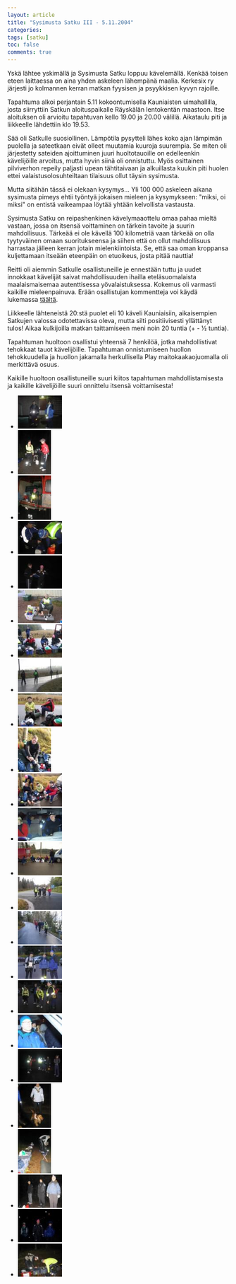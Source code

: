 ```yaml
---
layout: article
title: "Sysimusta Satku III - 5.11.2004"
categories:
tags: [satku]
toc: false
comments: true
---
```


Yskä lähtee yskimällä ja Sysimusta Satku loppuu kävelemällä. Kenkää
toisen eteen laittaessa on aina yhden askeleen lähempänä maalia.
Kerkesix ry järjesti jo kolmannen kerran matkan fyysisen ja psyykkisen
kyvyn rajoille.

Tapahtuma alkoi perjantain 5.11 kokoontumisella Kauniaisten
uimahallilla, josta siirryttiin Satkun aloituspaikalle Räyskälän
lentokentän maastoon. Itse aloituksen oli arvioitu tapahtuvan kello
19.00 ja 20.00 välillä. Aikataulu piti ja liikkeelle lähdettiin klo
19.53.

Sää oli Satkulle suosiollinen. Lämpötila pysytteli lähes koko ajan
lämpimän puolella ja sateetkaan eivät olleet muutamia kuuroja suurempia.
Se miten oli järjestetty sateiden ajoittuminen juuri huoltotauoille on
edelleenkin kävelijöille arvoitus, mutta hyvin siinä oli onnistuttu.
Myös osittainen pilviverhon repeily paljasti upean tähtitaivaan ja
alkuillasta kuukin piti huolen ettei valaistusolosuhteiltaan tilaisuus
ollut täysin sysimusta.

Mutta siitähän tässä ei olekaan kysymys... Yli 100 000 askeleen aikana
sysimusta pimeys ehtii työntyä jokaisen mieleen ja kysymykseen: "miksi,
oi miksi" on entistä vaikeampaa löytää yhtään kelvollista vastausta.

Sysimusta Satku on reipashenkinen kävelymaaottelu omaa pahaa mieltä
vastaan, jossa on itsensä voittaminen on tärkein tavoite ja suurin
mahdollisuus. Tärkeää ei ole kävellä 100 kilometriä vaan tärkeää on olla
tyytyväinen omaan suoritukseensa ja siihen että on ollut mahdollisuus
harrastaa jälleen kerran jotain mielenkiintoista. Se, että saa oman
kroppansa kuljettamaan itseään eteenpäin on etuoikeus, josta pitää
nauttia!

Reitti oli aiemmin Satkulle osallistuneille je ennestään tuttu ja uudet
innokkaat kävelijät saivat mahdollisuuden ihailla eteläsuomalaista
maalaismaisemaa autenttisessa yövalaistuksessa. Kokemus oli varmasti
kaikille mieleenpainuva. Erään osallistujan kommentteja voi käydä
lukemassa
[täältä](http://www.hevoslaaksontalli.fi/ApoBlog/2004/11/07/sysimustan-satkun-jalkitunnelmia/).

Liikkeelle lähteneistä 20:stä puolet eli 10 käveli Kauniaisiin,
aikaisempien Satkujen valossa odotettavissa oleva, mutta silti
positiivisesti yllättänyt tulos! Aikaa kulkijoilla matkan taittamiseen
meni noin 20 tuntia (+ - ½ tuntia).

Tapahtuman huoltoon osallistui yhteensä 7 henkilöä, jotka mahdollistivat
tehokkaat tauot kävelijöille. Tapahtuman onnistumiseen huollon
tehokkuudella ja huollon jakamalla herkullisella Play
maitokaakaojuomalla oli merkittävä osuus.

Kaikille huoltoon osallistuneille suuri kiitos tapahtuman
mahdollistamisesta ja kaikille kävelijöille suuri onnittelu itsensä
voittamisesta!

<div class="th-grid image-gallery" markdown="1">

- [![](/images/sysimusta-satku-3/Thumbnails/1.jpg)](/images/sysimusta-satku-3/1.jpg)
- [![](/images/sysimusta-satku-3/Thumbnails/10.jpg)](/images/sysimusta-satku-3/10.jpg)
- [![](/images/sysimusta-satku-3/Thumbnails/11.jpg)](/images/sysimusta-satku-3/11.jpg)
- [![](/images/sysimusta-satku-3/Thumbnails/12.jpg)](/images/sysimusta-satku-3/12.jpg)
- [![](/images/sysimusta-satku-3/Thumbnails/13.jpg)](/images/sysimusta-satku-3/13.jpg)
- [![](/images/sysimusta-satku-3/Thumbnails/14.jpg)](/images/sysimusta-satku-3/14.jpg)
- [![](/images/sysimusta-satku-3/Thumbnails/15.jpg)](/images/sysimusta-satku-3/15.jpg)
- [![](/images/sysimusta-satku-3/Thumbnails/16.jpg)](/images/sysimusta-satku-3/16.jpg)
- [![](/images/sysimusta-satku-3/Thumbnails/17.jpg)](/images/sysimusta-satku-3/17.jpg)
- [![](/images/sysimusta-satku-3/Thumbnails/18.jpg)](/images/sysimusta-satku-3/18.jpg)
- [![](/images/sysimusta-satku-3/Thumbnails/19.jpg)](/images/sysimusta-satku-3/19.jpg)
- [![](/images/sysimusta-satku-3/Thumbnails/2.jpg)](/images/sysimusta-satku-3/2.jpg)
- [![](/images/sysimusta-satku-3/Thumbnails/20.jpg)](/images/sysimusta-satku-3/20.jpg)
- [![](/images/sysimusta-satku-3/Thumbnails/21.jpg)](/images/sysimusta-satku-3/21.jpg)
- [![](/images/sysimusta-satku-3/Thumbnails/22.jpg)](/images/sysimusta-satku-3/22.jpg)
- [![](/images/sysimusta-satku-3/Thumbnails/23.jpg)](/images/sysimusta-satku-3/23.jpg)
- [![](/images/sysimusta-satku-3/Thumbnails/24.jpg)](/images/sysimusta-satku-3/24.jpg)
- [![](/images/sysimusta-satku-3/Thumbnails/3.jpg)](/images/sysimusta-satku-3/3.jpg)
- [![](/images/sysimusta-satku-3/Thumbnails/4.jpg)](/images/sysimusta-satku-3/4.jpg)
- [![](/images/sysimusta-satku-3/Thumbnails/5.jpg)](/images/sysimusta-satku-3/5.jpg)
- [![](/images/sysimusta-satku-3/Thumbnails/6.jpg)](/images/sysimusta-satku-3/6.jpg)
- [![](/images/sysimusta-satku-3/Thumbnails/7.jpg)](/images/sysimusta-satku-3/7.jpg)
- [![](/images/sysimusta-satku-3/Thumbnails/8.jpg)](/images/sysimusta-satku-3/8.jpg)
- [![](/images/sysimusta-satku-3/Thumbnails/9.jpg)](/images/sysimusta-satku-3/9.jpg)

</div>
